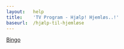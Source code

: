 ```yaml
---
layout:   help
title:    'TV Program - Hjælp! Hjemløs..!'
baseurl:  /hjælp-til-hjemløse
---
```


[Bingo](https://youtu.be/D7JsdYiCHL4?t=43)
